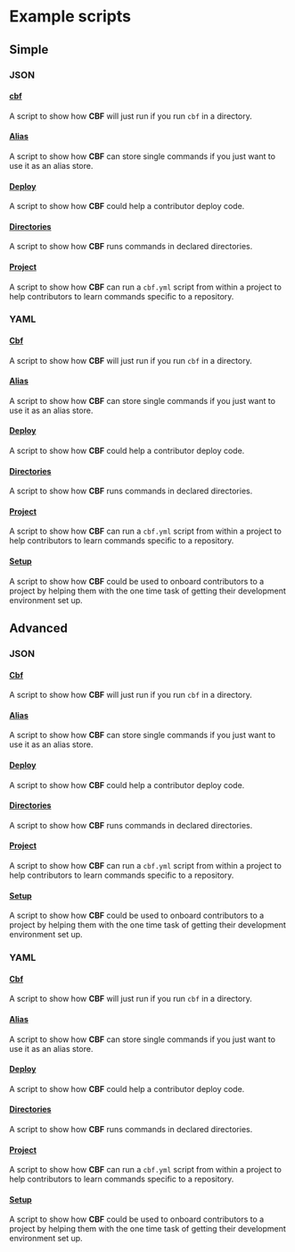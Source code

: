 # Example scripts

## Simple

### JSON

#### [cbf](./simple/cbf.simple.json)
A script to show how __CBF__ will just run if you run `cbf` in a directory.

#### [Alias](./simple/alias.simple.json)
A script to show how __CBF__ can store single commands if you just want to use it as an alias store.

#### [Deploy](./simple/deploy.simple.json)
A script to show how __CBF__ could help a contributor deploy code.

#### [Directories](./simple/directories.simple.json)
A script to show how __CBF__ runs commands in declared directories.

#### [Project](./simple/project.simple.json)
A script to show how __CBF__ can run a `cbf.yml` script from within a project to help contributors to learn commands specific to a repository.

### YAML

#### [Cbf](./simple/cbf.simple.yml)
A script to show how __CBF__ will just run if you run `cbf` in a directory.

#### [Alias](./simple/alias.simple.yml)
A script to show how __CBF__ can store single commands if you just want to use it as an alias store.

#### [Deploy](./simple/deploy.simple.yml)
A script to show how __CBF__ could help a contributor deploy code.

#### [Directories](./simple/directories.simple.yml)
A script to show how __CBF__ runs commands in declared directories.

#### [Project](./simple/project.simple.yml)
A script to show how __CBF__ can run a `cbf.yml` script from within a project to help contributors to learn commands specific to a repository.

#### [Setup](./simple/setup.simple.yml)
A script to show how __CBF__ could be used to onboard contributors to a project by helping them with the one time task of getting their development environment set up.

## Advanced

### JSON

#### [Cbf](./advanced/cbf.json)
A script to show how __CBF__ will just run if you run `cbf` in a directory.

#### [Alias](./advanced/alias.json)
A script to show how __CBF__ can store single commands if you just want to use it as an alias store.

#### [Deploy](./advanced/deploy.json)
A script to show how __CBF__ could help a contributor deploy code.

#### [Directories](./advanced/directories.json)
A script to show how __CBF__ runs commands in declared directories.

#### [Project](./advanced/project.json)
A script to show how __CBF__ can run a `cbf.yml` script from within a project to help contributors to learn commands specific to a repository.

#### [Setup](./advanced/setup.json)
A script to show how __CBF__ could be used to onboard contributors to a project by helping them with the one time task of getting their development environment set up.

### YAML

#### [Cbf](./advanced/cbf.yml)
A script to show how __CBF__ will just run if you run `cbf` in a directory.

#### [Alias](./advanced/alias.yml)
A script to show how __CBF__ can store single commands if you just want to use it as an alias store.

#### [Deploy](./advanced/deploy.yml)
A script to show how __CBF__ could help a contributor deploy code.

#### [Directories](./advanced/directories.yml)
A script to show how __CBF__ runs commands in declared directories.

#### [Project](./advanced/project.yml)
A script to show how __CBF__ can run a `cbf.yml` script from within a project to help contributors to learn commands specific to a repository.

#### [Setup](./advanced/setup.yml)
A script to show how __CBF__ could be used to onboard contributors to a project by helping them with the one time task of getting their development environment set up.
